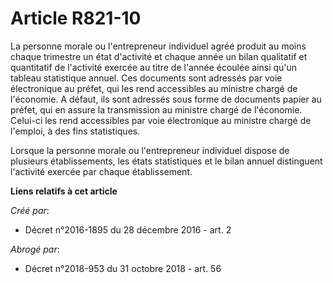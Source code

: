 # Article R821-10

La personne morale ou l'entrepreneur individuel agréé produit au moins  chaque trimestre un état d'activité et chaque année
un bilan qualitatif  et quantitatif de l'activité exercée au titre de l'année écoulée ainsi  qu'un tableau statistique
annuel. Ces documents sont adressés par voie  électronique au préfet, qui les rend accessibles au ministre chargé de
l'économie. A défaut, ils sont adressés sous forme de documents papier  au préfet, qui en assure la transmission au ministre
chargé de  l'économie. Celui-ci les rend accessibles par voie électronique au  ministre chargé de l'emploi, à des fins
statistiques. 

Lorsque la personne morale ou l'entrepreneur individuel dispose de  plusieurs établissements, les états statistiques et le
bilan annuel  distinguent l'activité exercée par chaque établissement.

**Liens relatifs à cet article**

_Créé par_:

  - Décret n°2016-1895 du 28 décembre 2016 - art. 2

_Abrogé par_:

  - Décret n°2018-953 du 31 octobre 2018 - art. 56
